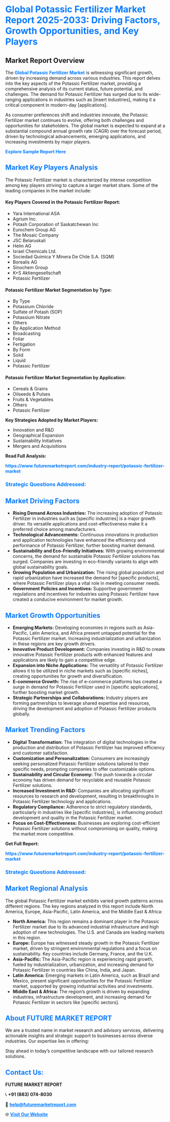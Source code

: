 <h1 style="color: #007BFF;">Global Potassic Fertilizer Market Report 2025-2033: Driving Factors, Growth Opportunities, and Key Players</h1>

<section id="overview">
<h2>Market Report Overview</h2>
<p>The <a href="https://www.futuremarketreport.com/industry-report/potassic-fertilizer-market" style="color: #007BFF; text-decoration: none;"><strong>Global Potassic Fertilizer Market</strong></a> is witnessing significant growth, driven by increasing demand across various industries. This report delves into the key aspects of the Potassic Fertilizer market, providing a comprehensive analysis of its current status, future potential, and challenges. The demand for Potassic Fertilizer has surged due to its wide-ranging applications in industries such as [insert industries], making it a critical component in modern-day [applications].</p>
<p>As consumer preferences shift and industries innovate, the Potassic Fertilizer market continues to evolve, offering both challenges and opportunities for stakeholders. The global market is expected to expand at a substantial compound annual growth rate (CAGR) over the forecast period, driven by technological advancements, emerging applications, and increasing investments by major players.</p>
</section>

<section id="overview">
<p><a href="https://www.futuremarketreport.com/request-sample/reportId=89832" style="color: #007BFF; text-decoration: none;"><strong>Explore Sample Report Here</strong></a></p>
</section>

<section id="key-players">
<h2 style="color: #007BFF;">Market Key Players Analysis</h2>
<p>The Potassic Fertilizer market is characterized by intense competition among key players striving to capture a larger market share. Some of the leading companies in the market include:</p>
<h4>Key Players Covered in the Potassic Fertilizer Report:</h4>
<ul><li>Yara International ASA</li><li>Agrium Inc.</li><li>Potash Corporation of Saskatchewan Inc</li><li>Eurochem Group AG</li><li>The Mosaic Company</li><li>JSC Belaruskali</li><li>Helm AG</li><li>Israel Chemicals Ltd.</li><li>Sociedad Quimica Y Minera De Chile S.A. (SQM)</li><li>Borealis AG</li><li>Sinochem Group</li><li>K+S Aktiengesellschaft</li><li>Potassic Fertilizer</li></ul>
<h4>Potassic Fertilizer Market Segmentation by Type:</h4>
<ul><li>By Type</li><li>Potassium Chloride</li><li>Sulfate of Potash (SOP)</li><li>Potassium Nitrate</li><li>Others</li><li>By Application Method</li><li>Broadcasting</li><li>Foliar</li><li>Fertigation</li><li>By Form</li><li>Solid</li><li>Liquid</li><li>Potassic Fertilizer</li></ul>

<h4>Potassic Fertilizer Market Segmentation by Application:</h4>
<ul><li>Cereals &amp; Grains</li><li>Oilseeds &amp; Pulses</li><li>Fruits &amp; Vegetables</li><li>Others</li><li>Potassic Fertilizer</li></ul>
<p><strong>Key Strategies Adopted by Market Players:</strong></p>
<ul>
<li>Innovation and R&D</li>
<li>Geographical Expansion</li>
<li>Sustainability Initiatives</li>
<li>Mergers and Acquisitions</li>
</ul>
</section>

<section>
<p><strong>Read Full Analysis: </strong></p><a href="https://www.futuremarketreport.com/industry-report/potassic-fertilizer-market" style="color: #007BFF; text-decoration: none;"><strong>https://www.futuremarketreport.com/industry-report/potassic-fertilizer-market</strong></a>
<h3 style="color: #007BFF;">Strategic Questions Addressed:</h3>
</section>

<section id="driving-factors">
<h2 style="color: #007BFF;">Market Driving Factors</h2>
<ul>
<li><strong>Rising Demand Across Industries:</strong> The increasing adoption of Potassic Fertilizer in industries such as [specific industries] is a major growth driver. Its versatile applications and cost-effectiveness make it a preferred choice among manufacturers.</li>
<li><strong>Technological Advancements:</strong> Continuous innovations in production and application technologies have enhanced the efficiency and performance of Potassic Fertilizer, further boosting market demand.</li>
<li><strong>Sustainability and Eco-Friendly Initiatives:</strong> With growing environmental concerns, the demand for sustainable Potassic Fertilizer solutions has surged. Companies are investing in eco-friendly variants to align with global sustainability goals.</li>
<li><strong>Growing Population and Urbanization:</strong> The rising global population and rapid urbanization have increased the demand for [specific products], where Potassic Fertilizer plays a vital role in meeting consumer needs.</li>
<li><strong>Government Policies and Incentives:</strong> Supportive government regulations and incentives for industries using Potassic Fertilizer have created a conducive environment for market growth.</li>
</ul>
</section>

<section id="growth-opportunities">
<h2 style="color: #007BFF;">Market Growth Opportunities</h2>
<ul>
<li><strong>Emerging Markets:</strong> Developing economies in regions such as Asia-Pacific, Latin America, and Africa present untapped potential for the Potassic Fertilizer market. Increasing industrialization and urbanization in these regions are key growth drivers.</li>
<li><strong>Innovative Product Development:</strong> Companies investing in R&D to create innovative Potassic Fertilizer products with enhanced features and applications are likely to gain a competitive edge.</li>
<li><strong>Expansion into Niche Applications:</strong> The versatility of Potassic Fertilizer allows it to be utilized in niche markets such as [specific niches], creating opportunities for growth and diversification.</li>
<li><strong>E-commerce Growth:</strong> The rise of e-commerce platforms has created a surge in demand for Potassic Fertilizer used in [specific applications], further boosting market growth.</li>
<li><strong>Strategic Partnerships and Collaborations:</strong> Industry players are forming partnerships to leverage shared expertise and resources, driving the development and adoption of Potassic Fertilizer products globally.</li>
</ul>
</section>

<section id="trending-factors">
<h2 style="color: #007BFF;">Market Trending Factors</h2>
<ul>
<li><strong>Digital Transformation:</strong> The integration of digital technologies in the production and distribution of Potassic Fertilizer has improved efficiency and customer satisfaction.</li>
<li><strong>Customization and Personalization:</strong> Consumers are increasingly seeking personalized Potassic Fertilizer solutions tailored to their specific needs, prompting companies to offer customizable options.</li>
<li><strong>Sustainability and Circular Economy:</strong> The push towards a circular economy has driven demand for recyclable and reusable Potassic Fertilizer solutions.</li>
<li><strong>Increased Investment in R&D:</strong> Companies are allocating significant resources to research and development, resulting in breakthroughs in Potassic Fertilizer technology and applications.</li>
<li><strong>Regulatory Compliance:</strong> Adherence to strict regulatory standards, particularly in industries like [specific industries], is influencing product development and quality in the Potassic Fertilizer market.</li>
<li><strong>Focus on Cost-Effectiveness:</strong> Businesses are exploring cost-efficient Potassic Fertilizer solutions without compromising on quality, making the market more competitive.</li>
</ul>
</section>

<section>
<p><strong>Get Full Report: </strong></p><a href="https://www.futuremarketreport.com/industry-report/potassic-fertilizer-market" style="color: #007BFF; text-decoration: none;"><strong>https://www.futuremarketreport.com/industry-report/potassic-fertilizer-market</strong></a>
<h3 style="color: #007BFF;">Strategic Questions Addressed:</h3>
</section>


<section id="regional-analysis">
<h2 style="color: #007BFF;">Market Regional Analysis</h2>
<p>The global Potassic Fertilizer market exhibits varied growth patterns across different regions. The key regions analyzed in this report include North America, Europe, Asia-Pacific, Latin America, and the Middle East & Africa:</p>
<ul>
<li><strong>North America:</strong> This region remains a dominant player in the Potassic Fertilizer market due to its advanced industrial infrastructure and high adoption of new technologies. The U.S. and Canada are leading markets in this region.</li>
<li><strong>Europe:</strong> Europe has witnessed steady growth in the Potassic Fertilizer market, driven by stringent environmental regulations and a focus on sustainability. Key countries include Germany, France, and the U.K.</li>
<li><strong>Asia-Pacific:</strong> The Asia-Pacific region is experiencing rapid growth, fueled by industrialization, urbanization, and increasing demand for Potassic Fertilizer in countries like China, India, and Japan.</li>
<li><strong>Latin America:</strong> Emerging markets in Latin America, such as Brazil and Mexico, present significant opportunities for the Potassic Fertilizer market, supported by growing industrial activities and investments.</li>
<li><strong>Middle East & Africa:</strong> The region’s growth is driven by expanding industries, infrastructure development, and increasing demand for Potassic Fertilizer in sectors like [specific sectors].</li>
</ul>
</section>

<footer>
<h2 style="color: #007BFF;">About FUTURE MARKET REPORT</h2>
<p>We are a trusted name in market research and advisory services, delivering actionable insights and strategic support to businesses across diverse industries. Our expertise lies in offering:</p>

<p>Stay ahead in today’s competitive landscape with our tailored research solutions.</p>

<h2 style="color: #007BFF;">Contact Us:</h2>
<p><strong>FUTURE MARKET REPORT</strong></p>
<p>📞 <strong>+91 (883) 074-8030</strong></p>
<p>📧 <strong><a href="mailto:help@futuremarketreport.com" style="color: #007BFF;">help@futuremarketreport.com</a></strong></p>
<p>🌐 <strong><a href="https://www.futuremarketreport.com/" style="color: #007BFF;">Visit Our Website</a></strong></p>
</footer>